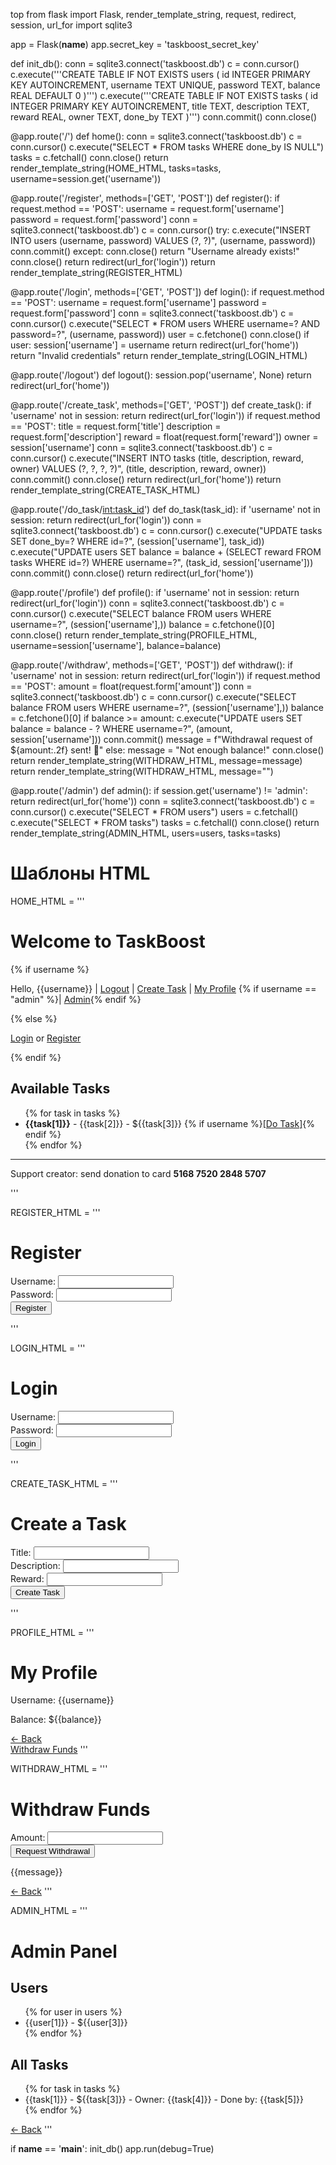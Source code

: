 top 
from flask import Flask, render_template_string, request, redirect, session, url_for
import sqlite3

app = Flask(__name__)
app.secret_key = 'taskboost_secret_key'

def init_db():
    conn = sqlite3.connect('taskboost.db')
    c = conn.cursor()
    c.execute('''CREATE TABLE IF NOT EXISTS users (
                    id INTEGER PRIMARY KEY AUTOINCREMENT,
                    username TEXT UNIQUE,
                    password TEXT,
                    balance REAL DEFAULT 0
                )''')
    c.execute('''CREATE TABLE IF NOT EXISTS tasks (
                    id INTEGER PRIMARY KEY AUTOINCREMENT,
                    title TEXT,
                    description TEXT,
                    reward REAL,
                    owner TEXT,
                    done_by TEXT
                )''')
    conn.commit()
    conn.close()

@app.route('/')
def home():
    conn = sqlite3.connect('taskboost.db')
    c = conn.cursor()
    c.execute("SELECT * FROM tasks WHERE done_by IS NULL")
    tasks = c.fetchall()
    conn.close()
    return render_template_string(HOME_HTML, tasks=tasks, username=session.get('username'))

@app.route('/register', methods=['GET', 'POST'])
def register():
    if request.method == 'POST':
        username = request.form['username']
        password = request.form['password']
        conn = sqlite3.connect('taskboost.db')
        c = conn.cursor()
        try:
            c.execute("INSERT INTO users (username, password) VALUES (?, ?)", (username, password))
            conn.commit()
        except:
            conn.close()
            return "Username already exists!"
        conn.close()
        return redirect(url_for('login'))
    return render_template_string(REGISTER_HTML)

@app.route('/login', methods=['GET', 'POST'])
def login():
    if request.method == 'POST':
        username = request.form['username']
        password = request.form['password']
        conn = sqlite3.connect('taskboost.db')
        c = conn.cursor()
        c.execute("SELECT * FROM users WHERE username=? AND password=?", (username, password))
        user = c.fetchone()
        conn.close()
        if user:
            session['username'] = username
            return redirect(url_for('home'))
        return "Invalid credentials"
    return render_template_string(LOGIN_HTML)

@app.route('/logout')
def logout():
    session.pop('username', None)
    return redirect(url_for('home'))

@app.route('/create_task', methods=['GET', 'POST'])
def create_task():
    if 'username' not in session:
        return redirect(url_for('login'))
    if request.method == 'POST':
        title = request.form['title']
        description = request.form['description']
        reward = float(request.form['reward'])
        owner = session['username']
        conn = sqlite3.connect('taskboost.db')
        c = conn.cursor()
        c.execute("INSERT INTO tasks (title, description, reward, owner) VALUES (?, ?, ?, ?)",
                  (title, description, reward, owner))
        conn.commit()
        conn.close()
        return redirect(url_for('home'))
    return render_template_string(CREATE_TASK_HTML)

@app.route('/do_task/<int:task_id>')
def do_task(task_id):
    if 'username' not in session:
        return redirect(url_for('login'))
    conn = sqlite3.connect('taskboost.db')
    c = conn.cursor()
    c.execute("UPDATE tasks SET done_by=? WHERE id=?", (session['username'], task_id))
    c.execute("UPDATE users SET balance = balance + (SELECT reward FROM tasks WHERE id=?) WHERE username=?",
              (task_id, session['username']))
    conn.commit()
    conn.close()
    return redirect(url_for('home'))

@app.route('/profile')
def profile():
    if 'username' not in session:
        return redirect(url_for('login'))
    conn = sqlite3.connect('taskboost.db')
    c = conn.cursor()
    c.execute("SELECT balance FROM users WHERE username=?", (session['username'],))
    balance = c.fetchone()[0]
    conn.close()
    return render_template_string(PROFILE_HTML, username=session['username'], balance=balance)

@app.route('/withdraw', methods=['GET', 'POST'])
def withdraw():
    if 'username' not in session:
        return redirect(url_for('login'))
    if request.method == 'POST':
        amount = float(request.form['amount'])
        conn = sqlite3.connect('taskboost.db')
        c = conn.cursor()
        c.execute("SELECT balance FROM users WHERE username=?", (session['username'],))
        balance = c.fetchone()[0]
        if balance >= amount:
            c.execute("UPDATE users SET balance = balance - ? WHERE username=?", (amount, session['username']))
            conn.commit()
            message = f"Withdrawal request of ${amount:.2f} sent! 💸"
        else:
            message = "Not enough balance!"
        conn.close()
        return render_template_string(WITHDRAW_HTML, message=message)
    return render_template_string(WITHDRAW_HTML, message="")

@app.route('/admin')
def admin():
    if session.get('username') != 'admin':
        return redirect(url_for('home'))
    conn = sqlite3.connect('taskboost.db')
    c = conn.cursor()
    c.execute("SELECT * FROM users")
    users = c.fetchall()
    c.execute("SELECT * FROM tasks")
    tasks = c.fetchall()
    conn.close()
    return render_template_string(ADMIN_HTML, users=users, tasks=tasks)

# Шаблоны HTML
HOME_HTML = '''
<!DOCTYPE html>
<html><head><title>TaskBoost</title></head><body>
<h1>Welcome to TaskBoost</h1>
{% if username %}
<p>Hello, {{username}} | <a href="/logout">Logout</a> | <a href="/create_task">Create Task</a> | <a href="/profile">My Profile</a> {% if username == "admin" %}| <a href="/admin">Admin</a>{% endif %}</p>
{% else %}
<p><a href="/login">Login</a> or <a href="/register">Register</a></p>
{% endif %}
<h2>Available Tasks</h2>
<ul>
{% for task in tasks %}
    <li><b>{{task[1]}}</b> - {{task[2]}} - ${{task[3]}} 
    {% if username %}<a href="/do_task/{{task[0]}}">[Do Task]</a>{% endif %}</li>
{% endfor %}
</ul>
<hr><p>Support creator: send donation to card <b>5168 7520 2848 5707</b></p>
</body></html>
'''

REGISTER_HTML = '''
<h1>Register</h1>
<form method="post">
  Username: <input name="username"><br>
  Password: <input name="password" type="password"><br>
  <input type="submit" value="Register">
</form>
'''

LOGIN_HTML = '''
<h1>Login</h1>
<form method="post">
  Username: <input name="username"><br>
  Password: <input name="password" type="password"><br>
  <input type="submit" value="Login">
</form>
'''

CREATE_TASK_HTML = '''
<h1>Create a Task</h1>
<form method="post">
  Title: <input name="title"><br>
  Description: <input name="description"><br>
  Reward: <input name="reward"><br>
  <input type="submit" value="Create Task">
</form>
'''

PROFILE_HTML = '''
<h1>My Profile</h1>
<p>Username: {{username}}</p>
<p>Balance: ${{balance}}</p>
<a href="/">← Back</a><br>
<a href="/withdraw">Withdraw Funds</a>
'''

WITHDRAW_HTML = '''
<h1>Withdraw Funds</h1>
<form method="post">
  Amount: <input name="amount" type="number" step="0.01" min="1"><br>
  <input type="submit" value="Request Withdrawal">
</form>
<p>{{message}}</p>
<a href="/">← Back</a>
'''

ADMIN_HTML = '''
<h1>Admin Panel</h1>
<h2>Users</h2>
<ul>
{% for user in users %}
  <li>{{user[1]}} - ${{user[3]}}</li>
{% endfor %}
</ul>
<h2>All Tasks</h2>
<ul>
{% for task in tasks %}
  <li>{{task[1]}} - ${{task[3]}} - Owner: {{task[4]}} - Done by: {{task[5]}}</li>
{% endfor %}
</ul>
<a href="/">← Back</a>
'''

if __name__ == '__main__':
    init_db()
    app.run(debug=True)
